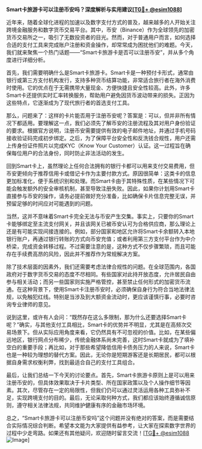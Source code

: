 **Smart卡旅游卡可以注册币安吗？深度解析与实用建议[[TG💪+ @esim1088](https://t.me/s/esim1088)]**

近年来，随着全球化进程的加速以及数字支付方式的普及，越来越多的人开始关注跨境金融服务和数字货币交易平台。其中，币安（Binance）作为全球领先的加密货币交易所之一，吸引了无数投资者的目光。然而，对于普通用户而言，如何选择合适的支付工具来完成账户注册和资金操作，却常常成为困扰他们的难题。今天，我们就来聚焦一个热门话题——“Smart卡旅游卡是否可以注册币安”，并从多个角度进行详细分析。

首先，我们需要明确什么是Smart卡旅游卡。Smart卡是一种预付卡形式，通常由银行或第三方支付机构发行，支持多种货币结算功能，非常适合旅行者在海外消费时使用。它的优点在于无需携带大量现金、方便快捷且安全性较高。此外，许多Smart卡还提供实时汇率转换服务，帮助用户避免因货币波动带来的损失。正因为这些特点，它逐渐成为了现代旅行者的首选支付工具。

那么，问题来了：这样的卡片能否用于注册币安呢？答案是：可以，但并非所有情况下都适用。要理解这一点，我们必须先了解币安的注册流程及其对用户身份验证的要求。根据官方说明，注册币安需要提供有效的电子邮件地址，并通过手机号码接收验证码完成初步绑定。之后，为了保障平台安全性和反洗钱合规性，用户还需上传身份证件照片以完成KYC（Know Your Customer）认证。这一过程旨在确保每位用户的合法身份，同时防止非法活动的发生。

回到Smart卡上，虽然理论上任何合法拥有的银行卡都可以用来支付交易费用，但币安更倾向于推荐信用卡或借记卡作为主要付款方式。原因很简单：这类卡的信息更加标准化，便于系统识别和处理。而Smart卡由于其特殊性质，在某些情况下可能会触发额外的安全审核机制，甚至导致注册失败。因此，如果你计划用Smart卡直接参与币安的操作，请务必提前做好充分准备，比如确保卡片信息完整无误，并预留足够的时间应对可能遇到的问题。

当然，这并不意味着Smart卡完全无法与币安产生交集。事实上，只要你的Smart卡能够绑定至主流支付网关，并且该网关已被币安认可为合格供应商，那么理论上还是有可能实现间接连接的。例如，部分国家和地区允许将Smart卡余额转入本地银行账户，再通过银行转账的方式向币安充值；或者利用第三方支付平台作为中介桥梁，完成资金转移过程。不过需要注意的是，这种方式不仅步骤繁琐，而且可能存在手续费高昂的风险，因此并不推荐作为常规解决方案。

除了技术层面的因素外，我们还需要考虑法律合规性的问题。在全球范围内，各国政府对于数字货币交易的态度不尽相同。有些国家对此持开放态度，允许居民自由参与相关活动；而另一些国家则实施严格管控，甚至禁止任何形式的加密货币流通。在这种背景下，使用Smart卡注册币安时，必须确保自身行为符合当地法律法规，以免触犯红线。特别是当涉及到大额资金流动时，更应该谨慎行事，必要时咨询专业律师的意见。

说到这里，或许有人会问：“既然存在这么多限制，那为什么还要选择Smart卡呢？”确实，与其他支付工具相比，Smart卡的优势并不明显，尤其是在高频次交易场景下。但从实际应用角度来看，它仍然具有不可忽视的价值。比如，在某些偏远地区，银行网点分布稀少，传统金融体系尚未完善，这时Smart卡就成为了填补空白的重要手段；再比如，对于那些希望降低信用卡债务压力的人来说，Smart卡也是一种较为理想的替代方案。因此，无论你是短期游客还是长期居民，都可以根据自身需求权衡利弊，找到最适合自己的支付工具组合。

最后，让我们总结一下今天的讨论要点。首先，Smart卡旅游卡原则上是可以用来注册币安的，但具体效果取决于卡片类型、所在国家政策以及个人操作细节等因素。其次，尽管存在一定的局限性，但我们仍可以通过灵活运用各种工具弥补不足，实现跨境支付的目的。最后，无论采取何种方式，我们都应该始终遵循诚信原则，遵守相关法律法规，共同维护健康有序的金融市场环境。

总之，“Smart卡旅游卡可以注册币安吗”这个问题并没有绝对的答案，而是需要结合实际情况综合判断。希望本文能为大家提供有益参考，让大家在探索数字世界的过程中少走弯路。如果还有其他疑问，欢迎随时留言交流！[[TG💪+ @esim1088](https://t.me/s/esim1088) ![Image](https://i.postimg.cc/4NQfJmqS/Snipaste-2025-05-13-00-14-12.png)]